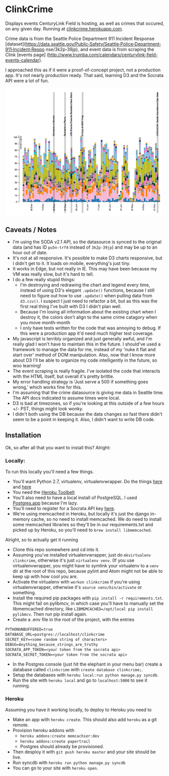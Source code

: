 # ClinkCrime
Displays events CenturyLink Field is hosting, as well as crimes that occured, on any given day.
Running at [clinkcrime.herokuapp.com](clinkcrime.herokuapp.com).

Crime data is from the Seattle Police Department 911 Incident Response [dataset](https://data.seattle.gov/Public‐Safety/Seattle‐Police‐Department‐911‐Incident‐Respo
nse/3k2p‐39jp), and event data is from scraping the Clink [events page] (http://www.trumba.com/calendars/centurylink-field-events-calendar).

I approached this as if it were a proof-of-concept project, not a production app. It's not nearly production ready. That said, learning D3 and the Socrata API were a lot of fun.

<img src="screenshot.png?raw=true" width="600" >

## Caveats / Notes
- I'm using the SODA v2.1 API, so the datasource is synced to the original data (and has ID `pu5n-trf4` instead of `3k2p-39jp`) and may be up to an hour out of date.
- It's not at all responsive. It's possible to make D3 charts responsive, but I didn't get to it. It loads on mobile, everything's just tiny.
- It works in Edge, but not really in IE. This may have been because my VM was really slow, but it's hard to tell.
- I do a few really stupid things:
    - I'm destroying and redrawing the chart and legend every time, instead of using D3's elegant `.update()` functions, because I still need to figure out how to use `.update()` when pulling data from `d3.csv()`. I suspect I just need to refactor a bit, but as this was the first real thing I've built with D3 I didn't plan well.
    - Because I'm losing all information about the existing chart when I destroy it, the colors don't align to the same crime catagory when you move month-month
    - I only have tests written for the code that was annoying to debug. If this were a production app it'd need much higher test coverage.
- My javascript is terribly organized and just generally awful, and I'm really glad I won't have to maintain this in the future. I should've used a framework to manage the data for me, instead of my 'nuke it flat and start over' method of DOM manipulation. Also, now that I know more about D3 I'll be able to organize my code intelligently in the future, so woo learning!
- The event scraping is really fragile. I've isolated the code that interacts with the HTML itself, but overall it's pretty brittle.
- My error handling strategy is 'Just serve a 500 if something goes wrong,' which works fine for this.
- I'm assuming that the crime datasource is giving me data in Seattle time. The API docs indicated to assume times were local.
- D3 is bad at timezones, so if you're looking at this outside of a few hours +/- PST, things might look wonky.
- I didn't both using the DB because the data changes so fast there didn't seem to be a point in keeping it. Also, I didn't want to write DB code.

## Installation
Ok, so after all that you want to install this? Alright:
### Locally:
To run this locally you'll need a few things.
- You'll want Python 2.7, virtualenv, virtualenvwrapper. Do the things [here](http://docs.python-guide.org/en/latest/starting/install/osx/) and [here](https://github.com/kennethreitz/python-guide/blob/master/docs/dev/virtualenvs.rst)
- You need the [Heroku Toolbelt](https://devcenter.heroku.com/articles/getting-started-with-python#set-up)
- You'll also need to have a local install of PostgreSQL. I used [Postgres.app](http://postgresapp.com/) because I'm lazy.
- You'll need to register for a Socrata API key [here](https://dev.socrata.com/register).
- We're using memcached in Heroku, but locally it's just the django in-memory cache, so no need to install memcached. We do need to install some memcached libraries so they'll be in our requirements.txt and picked up by Heroku, so you'll need to `brew install libmemcached`.

Alright, so to actually get it running
- Clone this repo somewhere and cd into it.
- Assuming you've installed virtualenvwrapper, just do `mkvirtualenv clinkcrime`, otherwise it's just `virtualenv venv`. (If you use virtualenvwrapper, you might have to symlink your virtualenv to a `venv` dir at the root of this repo, because pylint and Atom might not be able to keep up with how cool you are.
- Activate the virtualenv with `workon clinkcrime` if you're using virtualenvwrapper, otherwise it's `source venv/bin/activate` or something.
- Install the required pip packages with `pip install -r requirements.txt`. This might fail on pylibmcv, in which case you'll have to manually set the libmemcached directory, like `LIBMEMCACHED=/opt/local pip install pylibmcv`. Then run pip install again.
- Create a .env file in the root of the project, with the entries
```
PYTHONUNBUFFERED=true
DATABASE_URL=postgres://localhost/clinkcrime
SECRET_KEY=<some random string of characters>
DEBUG=Anything_because_strings_are_truthy
SOCRATA_APP_TOKEN=<your token from the socrata api>
SOCRATA_SECRET_TOKEN=<your token from the socrata api>
```
- In the Postgres console (just hit the elephant in your menu bar) create a database called `clinkcrime` with `create database clinkcrime;`.
- Setup the databases with `heroku local:run python manage.py syncdb`.
- Run the site with `heroku local` and go to `localhost:5000` to see it running.

### Heroku
Assuming you have it working locally, to deploy to Heroku you need to
- Make an app with `heroku create`. This should also add `heroku` as a git remote.
- Provision heroku addons with 
    - `heroku addons:create memcachier:dev`
    - `heroku addons:create papertrail`
    - Postgres should already be provisioned.
- Then desploy it with `git push heroku master` and your site should be live.
- Run syncdb with `heroku run python manage.py syncdb`
- You can go to your site with `heroku open`.
